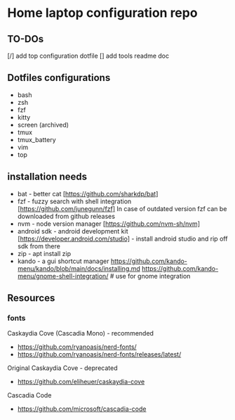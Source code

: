 # Home laptop configuration repo

## TO-DOs

[/] add top configuration dotfile
[] add tools readme doc

## Dotfiles configurations

- bash
- zsh
- fzf
- kitty
- screen (archived)
- tmux
- tmux_battery
- vim
- top

## installation needs

- bat - better cat [https://github.com/sharkdp/bat]
- fzf - fuzzy search with shell integration [https://github.com/junegunn/fzf]
        In case of outdated version fzf can be downloaded from github releases
- nvm - node version manager [https://github.com/nvm-sh/nvm]
- android sdk - android development kit [https://developer.android.com/studio] - install android studio and rip off sdk from there
- zip - apt install zip
- kando - a gui shortcut manager
        https://github.com/kando-menu/kando/blob/main/docs/installing.md
        https://github.com/kando-menu/gnome-shell-integration/ # use for gnome integration

## Resources

### fonts

Caskaydia Cove (Cascadia Mono) - recommended
* https://github.com/ryanoasis/nerd-fonts/
* https://github.com/ryanoasis/nerd-fonts/releases/latest/

Original Caskaydia Cove - deprecated
* https://github.com/eliheuer/caskaydia-cove

Cascadia Code
* https://github.com/microsoft/cascadia-code

